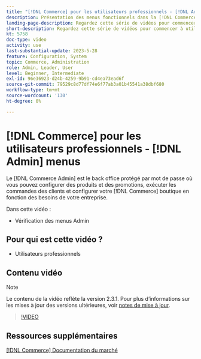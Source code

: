 ```yaml
---
title: "[!DNL Commerce] pour les utilisateurs professionnels - [!DNL Admin] menus"
description: Présentation des menus fonctionnels dans la [!DNL Commerce] v2.3 [!DNL Admin].
landing-page-description: Regardez cette série de vidéos pour commencer à utiliser les concepts de base d’Adobe Commerce et travailler dans l’administration.
short-description: Regardez cette série de vidéos pour commencer à utiliser les concepts de base d’Adobe Commerce et travailler dans l’administration.
kt: 5758
doc-type: video
activity: use
last-substantial-update: 2023-5-28
feature: Configuration, System
topic: Commerce, Administration
role: Admin, Leader, User
level: Beginner, Intermediate
exl-id: 96e36923-d24b-4259-9b91-cd4ea73ead6f
source-git-commit: 79529c8d77df74e6f77ab3a01b45541a38dbf680
workflow-type: tm+mt
source-wordcount: '130'
ht-degree: 0%

---
```


# [!DNL Commerce] pour les utilisateurs professionnels - [!DNL Admin] menus

Le [!DNL Commerce Admin] est le back office protégé par mot de passe où vous pouvez configurer des produits et des promotions, exécuter les commandes des clients et configurer votre [!DNL Commerce] boutique en fonction des besoins de votre entreprise.

Dans cette vidéo :

- Vérification des menus Admin

## Pour qui est cette vidéo ?

- Utilisateurs professionnels

## Contenu vidéo

>[!NOTE]
>
>Le contenu de la vidéo reflète la version 2.3.1. Pour plus d’informations sur les mises à jour des versions ultérieures, voir [notes de mise à jour](https://experienceleague.adobe.com/docs/commerce-operations/release/notes/overview.html).

>[!VIDEO](https://video.tv.adobe.com/v/35942?quality=12&learn=on)

## Ressources supplémentaires

[[!DNL Commerce] Documentation du marché](https://experienceleague.adobe.com/docs/commerce-admin/user-guides/home.html)
